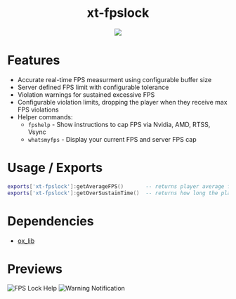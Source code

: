 <div align="center">
  <h1>xt-fpslock</h1>
  <a href="https://dsc.gg/xtdev"> <img align="center" src="https://user-images.githubusercontent.com/101474430/233859688-2b3b9ecc-41c8-41a6-b2e3-a9f1aad473ee.gif"/></a><br>
</div>

# Features
- Accurate real-time FPS measurment using configurable buffer size
- Server defined FPS limit with configurable tolerance
- Violation warnings for sustained excessive FPS
- Configurable violation limits, dropping the player when they receive max FPS violations
- Helper commands:
    - `fpshelp` - Show instructions to cap FPS via Nvidia, AMD, RTSS, Vsync
    - `whatsmyfps` - Display your current FPS and server FPS cap

# Usage / Exports
```lua
exports['xt-fpslock']:getAverageFPS()       -- returns player average fps. this is the raw average. apply math.ceil/floor for integer value
exports['xt-fpslock']:getOverSustainTime()  -- returns how long the player has been over the fps limit
```

# Dependencies
- [ox_lib](https://github.com/CommunityOx/ox_lib/releases)

# Previews
![FPS Lock Help](image-2.png)
![Warning Notification](image-1.png)